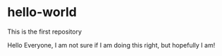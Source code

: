 # hello-world
This is the first repository

Hello Everyone,
I am not sure if I am doing this right, but hopefully I am!
